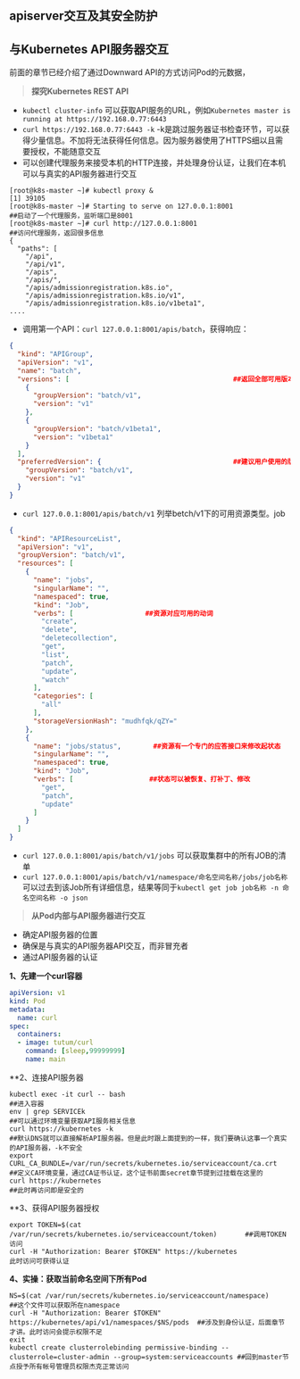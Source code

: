 ## apiserver交互及其安全防护
## 与Kubernetes API服务器交互
前面的章节已经介绍了通过Downward API的方式访问Pod的元数据，
 
 >**探究Kubernetes REST API**
- `kubectl cluster-info` 可以获取API服务的URL，例如`Kubernetes master is running at https://192.168.0.77:6443`
- `curl https://192.168.0.77:6443 -k` -k是跳过服务器证书检查环节，可以获得少量信息。不加将无法获得任何信息。因为服务器使用了HTTPS细以且需要授权，不能随意交互
- 可以创建代理服务来接受本机的HTTP连接，并处理身份认证，让我们在本机可以与真实的API服务器进行交互
```shell
[root@k8s-master ~]# kubectl proxy &
[1] 39105
[root@k8s-master ~]# Starting to serve on 127.0.0.1:8001                  ##启动了一个代理服务，监听端口是8001
[root@k8s-master ~]# curl http://127.0.0.1:8001                           ##访问代理服务，返回很多信息
{
  "paths": [
    "/api",
    "/api/v1",
    "/apis",
    "/apis/",
    "/apis/admissionregistration.k8s.io",
    "/apis/admissionregistration.k8s.io/v1",
    "/apis/admissionregistration.k8s.io/v1beta1",
....
```
- 调用第一个API：`curl 127.0.0.1:8001/apis/batch`，获得响应：
```json
{
  "kind": "APIGroup",
  "apiVersion": "v1",
  "name": "batch",
  "versions": [                                         ##返回全部可用版本
    {
      "groupVersion": "batch/v1",
      "version": "v1"
    },
    {
      "groupVersion": "batch/v1beta1",
      "version": "v1beta1"
    }
  ],
  "preferredVersion": {                                 ##建议用户使用的版本
    "groupVersion": "batch/v1",
    "version": "v1"
  }
}
```
- `curl 127.0.0.1:8001/apis/batch/v1` 列举betch/v1下的可用资源类型。job
```json
{
  "kind": "APIResourceList",
  "apiVersion": "v1",
  "groupVersion": "batch/v1",
  "resources": [
    {
      "name": "jobs",
      "singularName": "",
      "namespaced": true,
      "kind": "Job",
      "verbs": [                  ##资源对应可用的动词
        "create",
        "delete",
        "deletecollection",
        "get",
        "list",
        "patch",
        "update",
        "watch"
      ],
      "categories": [
        "all"
      ],
      "storageVersionHash": "mudhfqk/qZY="
    },
    {
      "name": "jobs/status",        ##资源有一个专门的应答接口来修改起状态
      "singularName": "",
      "namespaced": true,
      "kind": "Job",
      "verbs": [                   ##状态可以被恢复、打补丁、修改
        "get",
        "patch",
        "update"
      ]
    }
  ]
}
```
- `curl 127.0.0.1:8001/apis/batch/v1/jobs` 可以获取集群中的所有JOB的清单
- `curl 127.0.0.1:8001/apis/batch/v1/namespace/命名空间名称/jobs/job名称` 可以过去到该Job所有详细信息，结果等同于`kubectl get job job名称 -n 命名空间名称 -o json`

>**从Pod内部与API服务器进行交互**
- 确定API服务器的位置
- 确保是与真实的API服务器API交互，而非冒充者
- 通过API服务器的认证

**1、先建一个curl容器**
```yaml
apiVersion: v1
kind: Pod
metadata:
  name: curl
spec:
  containers:
  - image: tutum/curl
    command: [sleep,99999999]
    name: main
```
**2、连接API服务器
```shell
kubectl exec -it curl -- bash                                                 ##进入容器
env | grep SERVICEk                                                           ##可以通过环境变量获取API服务相关信息
curl https://kubernetes -k                                                    ##默认DNS就可以直接解析API服务器。但是此时跟上面提到的一样，我们要确认这事一个真实的API服务器，-k不安全
export CURL_CA_BUNDLE=/var/run/secrets/kubernetes.io/serviceaccount/ca.crt    ##定义CA环境变量，通过CA证书认证，这个证书前面secret章节提到过挂载在这里的
curl https://kubernetes                                                       ##此时再访问即是安全的
```
**3、获得API服务器授权
```shell
export TOKEN=$(cat /var/run/secrets/kubernetes.io/serviceaccount/token)       ##调用TOKEN访问
curl -H "Authorization: Bearer $TOKEN" https://kubernetes                     此时访问可获得认证
```
**4、实操：获取当前命名空间下所有Pod**
```shell
NS=$(cat /var/run/secrets/kubernetes.io/serviceaccount/namespace)                     ##这个文件可以获取所在namespace
curl -H "Authorization: Bearer $TOKEN" https://kubernetes/api/v1/namespaces/$NS/pods  ##涉及到身份认证，后面章节才讲。此时访问会提示权限不足
exit
kubectl create clusterrolebinding permissive-binding --clusterrole=cluster-admin --group=system:serviceaccounts ##回到master节点授予所有帐号管理员权限杰克正常访问
```
